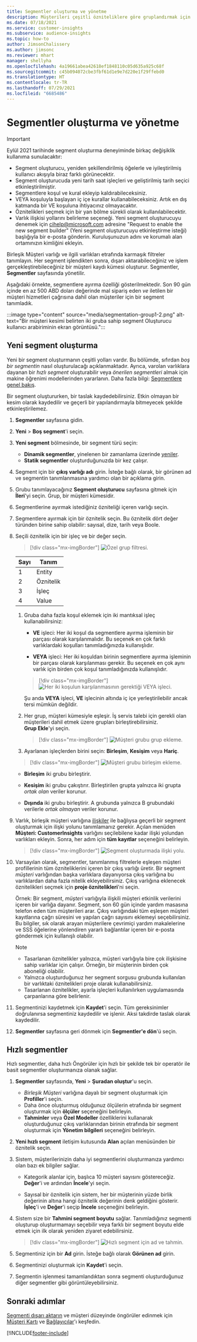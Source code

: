 ```yaml
---
title: Segmentler oluşturma ve yönetme
description: Müşterileri çeşitli özniteliklere göre gruplandırmak için müşteri segmentleri oluşturun.
ms.date: 07/18/2021
ms.service: customer-insights
ms.subservice: audience-insights
ms.topic: how-to
author: JimsonChalissery
ms.author: jimsonc
ms.reviewer: mhart
manager: shellyha
ms.openlocfilehash: 4a19661abea42618ef1848110c05d635a925c68f
ms.sourcegitcommit: c45b094072cbe3fbf61d1e9e7d220e1f29ffebd0
ms.translationtype: HT
ms.contentlocale: tr-TR
ms.lasthandoff: 07/29/2021
ms.locfileid: "6685486"
---
```

# <a name="create-and-manage-segments"></a>Segmentler oluşturma ve yönetme

> [!IMPORTANT]
> Eylül 2021 tarihinde segment oluşturma deneyiminde birkaç değişiklik kullanıma sunulacaktır: 
> - Segment oluşturucu, yeniden şekillendirilmiş öğelerle ve iyileştirilmiş kullanıcı akışıyla biraz farklı görünecektir.
> - Segment oluşturucuda yeni tarih saat işleçleri ve geliştirilmiş tarih seçici etkinleştirilmiştir.
> - Segmentlere koşul ve kural ekleyip kaldırabileceksiniz. 
> - VEYA koşuluyla başlayan iç içe kurallar kullanabileceksiniz. Artık en dış katmanda bir VE koşuluna ihtiyacınız olmayacaktır.
> - Öznitelikleri seçmek için bir yan bölme sürekli olarak kullanılabilecektir.
> - Varlık ilişkisi yollarını belirleme seçeneği.
> Yeni segment oluşturucuyu denemek için cihelp@microsoft.com adresine "Request to enable the new segment builder" (Yeni segment oluşturucuyu etkinleştirme isteği) başlığıyla bir e-posta gönderin. Kuruluşunuzun adını ve korumalı alan ortamınızın kimliğini ekleyin.

Birleşik Müşteri varlığı ve ilgili varlıkları etrafında karmaşık filtreler tanımlayın. Her segment işlendikten sonra, dışarı aktarabileceğiniz ve işlem gerçekleştirebileceğiniz bir müşteri kaydı kümesi oluşturur. Segmentler, **Segmentler** sayfasında yönetilir. 

Aşağıdaki örnekte, segmentlere ayırma özelliği gösterilmektedir. Son 90 gün içinde en az 500 ABD doları değerinde mal sipariş eden *ve* iletilen bir müşteri hizmetleri çağrısına dahil olan müşteriler için bir segment tanımladık.

:::image type="content" source="media/segmentation-group1-2.png" alt-text="Bir müşteri kesimi belirten iki gruba sahip segment Oluşturucu kullanıcı arabiriminin ekran görüntüsü.":::

## <a name="create-a-new-segment"></a>Yeni segment oluşturma

Yeni bir segment oluşturmanın çeşitli yolları vardır. Bu bölümde, sıfırdan *boş bir segmentin* nasıl oluşturulacağı açıklanmaktadır. Ayrıca, varolan varlıklara dayanan bir *hızlı segment* oluşturabilir veya *önerilen segmentleri* almak için makine öğrenimi modellerinden yararlanın. Daha fazla bilgi: [Segmentlere genel bakış](segments.md).

Bir segment oluştururken, bir taslak kaydedebilirsiniz. Etkin olmayan bir kesim olarak kaydedilir ve geçerli bir yapılandırmayla bitmeyecek şekilde etkinleştirilemez.

1. **Segmentler** sayfasına gidin.

1. **Yeni** > **Boş segment**'i seçin.

1. **Yeni segment** bölmesinde, bir segment türü seçin:

   - **Dinamik segmentler**, yinelenen bir zamanlama üzerinde [yeniler](segments.md#refresh-segments).
   - **Statik segmentler** oluşturduğunuzda bir kez çalışır.

1. Segment için bir **çıkış varlığı adı** girin. İsteğe bağlı olarak, bir görünen ad ve segmentin tanımlanmasına yardımcı olan bir açıklama girin.

1. Grubu tanımlayacağınız **Segment oluşturucu** sayfasına gitmek için **İleri**'yi seçin. Grup, bir müşteri kümesidir.

1. Segmentlerine ayırmak istediğiniz özniteliği içeren varlığı seçin.

1. Segmentlere ayırmak için bir öznitelik seçin. Bu öznitelik dört değer türünden birine sahip olabilir: sayısal, dize, tarih veya Boole.

1. Seçili öznitelik için bir işleç ve bir değer seçin.

   > [!div class="mx-imgBorder"]
   > ![Özel grup filtresi.](media/customer-group-numbers.png "Müşteri grubu filtresi")

   |Sayı |Tanım  |
   |---------|---------|
   |1     |Entity          |
   |2     |Öznitelik          |
   |3    |İşleç         |
   |4    |Value         |

   1. Gruba daha fazla koşul eklemek için iki mantıksal işleç kullanabilirsiniz:

      - **VE** işleci: Her iki koşul da segmentlere ayırma işleminin bir parçası olarak karşılanmalıdır. Bu seçenek en çok farklı varlıklardaki koşulları tanımladığınızda kullanışlıdır.

      - **VEYA** işleci: Her iki koşuldan birinin segmentlere ayırma işleminin bir parçası olarak karşılanması gerekir. Bu seçenek en çok aynı varlık için birden çok koşul tanımladığınızda kullanışlıdır.

      > [!div class="mx-imgBorder"]
      > ![Her iki koşulun karşılanmasının gerektiği VEYA işleci.](media/segmentation-either-condition.png "Her iki koşulun karşılanmasının gerektiği VEYA işleci")

      Şu anda **VEYA** işleci, **VE** işlecinin altında iç içe yerleştirilebilir ancak tersi mümkün değildir.

   1. Her grup, müşteri kümesiyle eşleşir. İş servis talebi için gerekli olan müşterileri dahil etmek üzere grupları birleştirebilirsiniz.    
   **Grup Ekle**'yi seçin.

      > [!div class="mx-imgBorder"]
      > ![Müşteri grubu grup ekleme.](media/customer-group-add-group.png "Müşteri grubu grup ekleme")

   1. Ayarlanan işleçlerden birini seçin: **Birleşim**, **Kesişim** veya **Hariç**.

   > [!div class="mx-imgBorder"]
   > ![Müşteri grubu birleşim ekleme.](media/customer-group-union.png "Müşteri grubu birleşim ekleme")

   - **Birleşim** iki grubu birleştirir.

   - **Kesişim** iki grubu çakıştırır. Birleştirilen grupta yalnızca iki grupta *ortak olan* veriler korunur.

   - **Dışında** iki grubu birleştirir. A grubunda yalnızca B grubundaki verilerle *ortak olmayan* veriler korunur.

1. Varlık, birleşik müşteri varlığına [ilişkiler](relationships.md) ile bağlıysa geçerli bir segment oluşturmak için ilişki yolunu tanımlamanız gerekir. Açılan menüden **Müşteri: CustomerInsights** varlığını seçilebilene kadar ilişki yolundan varlıkları ekleyin. Sonra, her adım için **tüm kayıtlar** seçeneğini belirleyin.

   > [!div class="mx-imgBorder"]
   > ![Segment oluşturmada ilişki yolu.](media/segments-multiple-relationships.png "Segment oluşturmada ilişki yolu")

1. Varsayılan olarak, segmentler, tanımlanmış filtrelerle eşleşen müşteri profillerinin tüm özniteliklerini içeren bir çıkış varlığı üretir. Bir segment *müşteri* varlığından başka varlıklara dayanıyorsa çıkış varlığına bu varlıklardan daha fazla nitelik ekleyebilirsiniz. Çıkış varlığına eklenecek öznitelikleri seçmek için **proje öznitelikleri**'ni seçin.  
  
   Örnek: Bir segment, *müşteri* varlığıyla ilişkili müşteri etkinlik verilerini içeren bir varlığa dayanır. Segment, son 60 gün içinde yardım masasına telefon eden tüm müşterileri arar. Çıkış varlığındaki tüm eşleşen müşteri kayıtlarına çağrı süresini ve yapılan çağrı sayısını eklemeyi seçebilirsiniz. Bu bilgiler, sık olarak arayan müşterilere çevrimiçi yardım makalelerine ve SSS öğelerine yönlendiren yararlı bağlantılar içeren bir e-posta göndermek için kullanışlı olabilir.

   > [!NOTE]
   > - Tasarlanan öznitelikler yalnızca, müşteri varlığıyla bire çok ilişkisine sahip varlıklar için çalışır. Örneğin, bir müşterinin birden çok aboneliği olabilir.
   > - Yalnızca oluşturduğunuz her segment sorgusu grubunda kullanılan bir varlıktaki öznitelikleri proje olarak kullanabilirsiniz.
   > - Tasarlanan öznitelikler, ayarla işleçleri kullanılırken uygulamasında çarpanlarına göre belirlenir.

1. Segmentinizi kaydetmek için **Kaydet**'i seçin. Tüm gereksinimler doğrulanırsa segmentiniz kaydedilir ve işlenir. Aksi takdirde taslak olarak kaydedilir.

1. **Segmentler** sayfasına geri dönmek için **Segmentler'e dön**'ü seçin.



## <a name="quick-segments"></a>Hızlı segmentler

Hızlı segmentler, daha hızlı Öngörüler için hızlı bir şekilde tek bir operatör ile basit segmentler oluşturmanıza olanak sağlar.

1. **Segmentler** sayfasında, **Yeni** > **Şuradan oluştur**'u seçin.

   - *Birleşik Müşteri* varlığına dayalı bir segment oluşturmak için **Profiller**'i seçin.
   - Daha önce oluşturmuş olduğunuz ölçülerin etrafında bir segment oluşturmak için **ölçüler** seçeneğini belirleyin.
   - **Tahminler** veya **Özel Modeller** özelliklerini kullanarak oluşturduğunuz çıkış varlıklarından birinin etrafında bir segment oluşturmak için **Yönetim bilgileri** seçeneğini belirleyin.

2. **Yeni hızlı segment** iletişim kutusunda **Alan** açılan menüsünden bir öznitelik seçin.

3. Sistem, müşterilerinizin daha iyi segmentlerini oluşturmanıza yardımcı olan bazı ek bilgiler sağlar.
   - Kategorik alanlar için, başlıca 10 müşteri sayısını göstereceğiz. **Değer**'i ve ardından **İncele**'yi seçin.

   - Sayısal bir öznitelik için sistem, her bir müşterinin yüzde birlik değerinin altına hangi öznitelik değerinin denk geldiğini gösterir. **İşleç**'i ve **Değer**'i seçip **İncele** seçeneğini belirleyin.

4. Sistem size bir **Tahmini segment boyutu** sağlar. Tanımladığınız segmenti oluşturup oluşturmamayı seçebilir veya farklı bir segment boyutu elde etmek için ilk olarak yeniden ziyaret edebilirsiniz.

    > [!div class="mx-imgBorder"]
    > ![Hızlı segment için ad ve tahmin.](media/quick-segment-name.png "Hızlı segment için ad ve tahmin")

5. Segmentiniz için bir **Ad** girin. İsteğe bağlı olarak **Görünen ad** girin.

6. Segmentinizi oluşturmak için **Kaydet**'i seçin.

7. Segmentin işlenmesi tamamlandıktan sonra segmenti oluşturduğunuz diğer segmentler gibi görüntüleyebilirsiniz.

## <a name="next-steps"></a>Sonraki adımlar

[Segmenti dışarı aktarın](export-destinations.md) ve müşteri düzeyinde öngörüler edinmek için [Müşteri Kartı](customer-card-add-in.md) ve [Bağlayıcılar](export-power-bi.md)'ı keşfedin.

[!INCLUDE[footer-include](../includes/footer-banner.md)]
